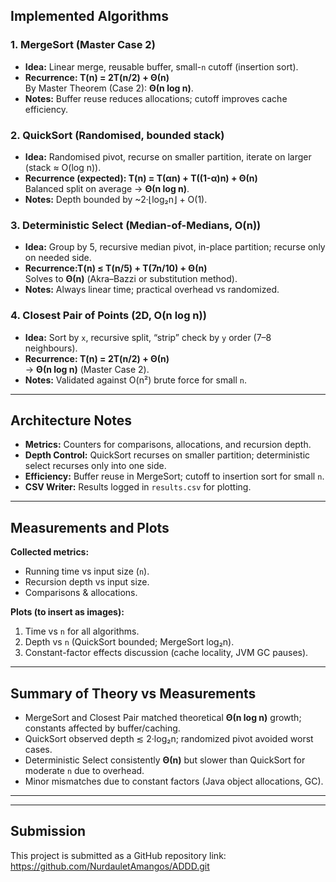 
## Implemented Algorithms

### 1. MergeSort (Master Case 2)
- **Idea:** Linear merge, reusable buffer, small-`n` cutoff (insertion sort).  
- **Recurrence: T(n) = 2T(n/2) + Θ(n)**  
By Master Theorem (Case 2): **Θ(n log n)**.  
- **Notes:** Buffer reuse reduces allocations; cutoff improves cache efficiency.  

### 2. QuickSort (Randomised, bounded stack)
- **Idea:** Randomised pivot, recurse on smaller partition, iterate on larger (stack ≈ O(log n)).  
- **Recurrence (expected): T(n) = T(αn) + T((1-α)n) + Θ(n)**  
Balanced split on average → **Θ(n log n)**.  
- **Notes:** Depth bounded by ~2·⌊log₂n⌋ + O(1).  

### 3. Deterministic Select (Median-of-Medians, O(n))
- **Idea:** Group by 5, recursive median pivot, in-place partition; recurse only on needed side.  
- **Recurrence:T(n) ≤ T(n/5) + T(7n/10) + Θ(n)**  
Solves to **Θ(n)** (Akra–Bazzi or substitution method).  
- **Notes:** Always linear time; practical overhead vs randomized.  

### 4. Closest Pair of Points (2D, O(n log n))
- **Idea:** Sort by `x`, recursive split, “strip” check by `y` order (7–8 neighbours).  
- **Recurrence: T(n) = 2T(n/2) + Θ(n)**  
→ **Θ(n log n)** (Master Case 2).  
- **Notes:** Validated against O(n²) brute force for small `n`.  

---

## Architecture Notes
- **Metrics:** Counters for comparisons, allocations, and recursion depth.  
- **Depth Control:** QuickSort recurses on smaller partition; deterministic select recurses only into one side.  
- **Efficiency:** Buffer reuse in MergeSort; cutoff to insertion sort for small `n`.  
- **CSV Writer:** Results logged in `results.csv` for plotting.  

---

## Measurements and Plots
**Collected metrics:**
- Running time vs input size (`n`).  
- Recursion depth vs input size.  
- Comparisons & allocations.  

**Plots (to insert as images):**
1. Time vs `n` for all algorithms.  
2. Depth vs `n` (QuickSort bounded; MergeSort log₂n).  
3. Constant-factor effects discussion (cache locality, JVM GC pauses).  

---

## Summary of Theory vs Measurements
- MergeSort and Closest Pair matched theoretical **Θ(n log n)** growth; constants affected by buffer/caching.  
- QuickSort observed depth ≲ 2·log₂n; randomized pivot avoided worst cases.  
- Deterministic Select consistently **Θ(n)** but slower than QuickSort for moderate `n` due to overhead.  
- Minor mismatches due to constant factors (Java object allocations, GC).  

---


---

## Submission
This project is submitted as a GitHub repository link:  
https://github.com/NurdauletAmangos/ADDD.git
